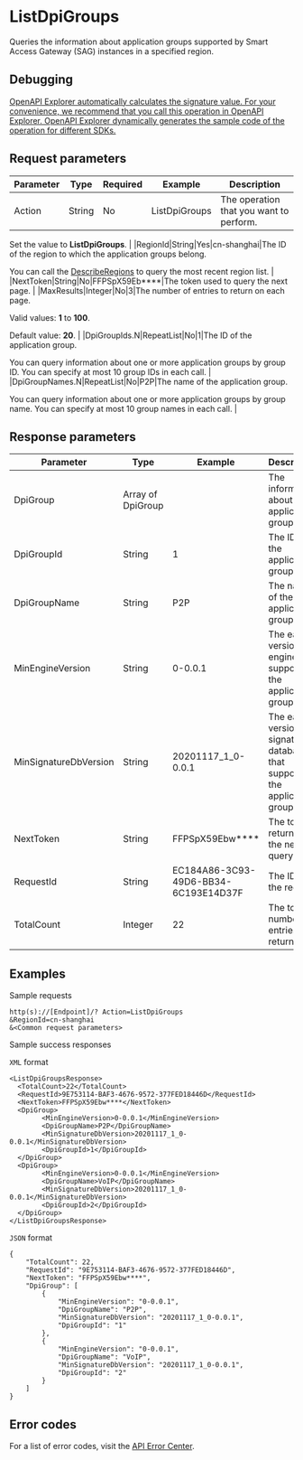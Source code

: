 # ListDpiGroups

Queries the information about application groups supported by Smart Access Gateway \(SAG\) instances in a specified region.

## Debugging

[OpenAPI Explorer automatically calculates the signature value. For your convenience, we recommend that you call this operation in OpenAPI Explorer. OpenAPI Explorer dynamically generates the sample code of the operation for different SDKs.](https://api.aliyun.com/#product=Smartag&api=ListDpiGroups&type=RPC&version=2018-03-13)

## Request parameters

|Parameter|Type|Required|Example|Description|
|---------|----|--------|-------|-----------|
|Action|String|No|ListDpiGroups|The operation that you want to perform.

 Set the value to **ListDpiGroups**. |
|RegionId|String|Yes|cn-shanghai|The ID of the region to which the application groups belong.

 You can call the [DescribeRegions](~~69813~~) to query the most recent region list. |
|NextToken|String|No|FFPSpX59Eb\*\*\*\*|The token used to query the next page. |
|MaxResults|Integer|No|3|The number of entries to return on each page.

 Valid values: **1** to **100**.

 Default value: **20**. |
|DpiGroupIds.N|RepeatList|No|1|The ID of the application group.

 You can query information about one or more application groups by group ID. You can specify at most 10 group IDs in each call. |
|DpiGroupNames.N|RepeatList|No|P2P|The name of the application group.

 You can query information about one or more application groups by group name. You can specify at most 10 group names in each call. |

## Response parameters

|Parameter|Type|Example|Description|
|---------|----|-------|-----------|
|DpiGroup|Array of DpiGroup| |The information about the application group. |
|DpiGroupId|String|1|The ID of the application group. |
|DpiGroupName|String|P2P|The name of the application group. |
|MinEngineVersion|String|0-0.0.1|The earliest version of engine that supports the application group. |
|MinSignatureDbVersion|String|20201117\_1\_0-0.0.1|The earliest version of signature database that supports the application group. |
|NextToken|String|FFPSpX59Ebw\*\*\*\*|The token returned for the next query. |
|RequestId|String|EC184A86-3C93-49D6-BB34-6C193E14D37F|The ID of the request. |
|TotalCount|Integer|22|The total number of entries returned. |

## Examples

Sample requests

```
http(s)://[Endpoint]/? Action=ListDpiGroups
&RegionId=cn-shanghai
&<Common request parameters>
```

Sample success responses

`XML` format

```
<ListDpiGroupsResponse>
  <TotalCount>22</TotalCount>
  <RequestId>9E753114-BAF3-4676-9572-377FED18446D</RequestId>
  <NextToken>FFPSpX59Ebw****</NextToken>
  <DpiGroup>
        <MinEngineVersion>0-0.0.1</MinEngineVersion>
        <DpiGroupName>P2P</DpiGroupName>
        <MinSignatureDbVersion>20201117_1_0-0.0.1</MinSignatureDbVersion>
        <DpiGroupId>1</DpiGroupId>
  </DpiGroup>
  <DpiGroup>
        <MinEngineVersion>0-0.0.1</MinEngineVersion>
        <DpiGroupName>VoIP</DpiGroupName>
        <MinSignatureDbVersion>20201117_1_0-0.0.1</MinSignatureDbVersion>
        <DpiGroupId>2</DpiGroupId>
  </DpiGroup>
</ListDpiGroupsResponse>
```

`JSON` format

```
{
	"TotalCount": 22,
	"RequestId": "9E753114-BAF3-4676-9572-377FED18446D",
	"NextToken": "FFPSpX59Ebw****",
	"DpiGroup": [
		{
			"MinEngineVersion": "0-0.0.1",
			"DpiGroupName": "P2P",
			"MinSignatureDbVersion": "20201117_1_0-0.0.1",
			"DpiGroupId": "1"
		},
		{
			"MinEngineVersion": "0-0.0.1",
			"DpiGroupName": "VoIP",
			"MinSignatureDbVersion": "20201117_1_0-0.0.1",
			"DpiGroupId": "2"
		}
	]
}
```

## Error codes

For a list of error codes, visit the [API Error Center](https://error-center.alibabacloud.com/status/product/Smartag).

